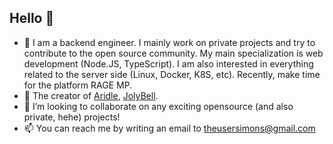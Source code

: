 ## Hello 👋

- 🔭 I am a backend engineer. I mainly work on private projects and try to contribute to the open source community. My main specialization is web development (Node.JS, TypeScript). I am also interested in everything related to the server side (Linux, Docker, K8S, etc). Recently, make time for the platform RAGE MP.
- 💫 The creator of [Aridle](https://vk.com/aridle), [JolyBell](https://jolybell.com).
- 🍁 I’m looking to collaborate on any exciting opensource (and also private, hehe) projects!
- 📫 You can reach me by writing an email to [theusersimons@gmail.com](mailto:theusersimons@gmail.com)
